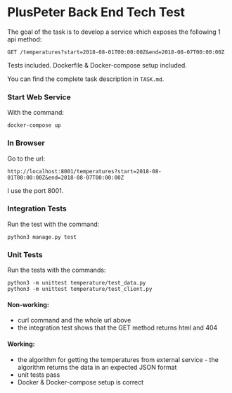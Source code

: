 # PlusPeter Back End Tech Test

The goal of the task is to develop a service which exposes the following 1 api method:

`GET /temperatures?start=2018-08-01T00:00:00Z&end=2018-08-07T00:00:00Z`

Tests included. Dockerfile & Docker-compose setup included.

You can find the complete task description in `TASK.md`.

### Start Web Service

With the command:

```
docker-compose up
```

### In Browser

Go to the url:

```
http://localhost:8001/temperatures?start=2018-08-01T00:00:00Z&end=2018-08-07T00:00:00Z
```

I use the port 8001.


### Integration Tests

Run the test with the command:

```
python3 manage.py test
```

### Unit Tests

Run the tests with the commands:

```
python3 -m unittest temperature/test_data.py
python3 -m unittest temperature/test_client.py
```

#### Non-working:
- curl command and the whole url above
- the integration test shows that the GET method returns html and 404

#### Working:

- the algorithm for getting the temperatures from external service - the algorithm returns the data in an expected JSON format
- unit tests pass
- Docker & Docker-compose setup is correct